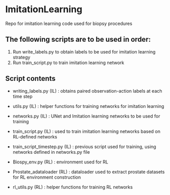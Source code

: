 # ImitationLearning
Repo for imitation learning code used for biopsy procedures 

## The following scripts are to be used in order: 
1. Run write_labels.py to obtain labels to be used for imitation learning strategy 
2. Run train_script.py to train imitation learning network 

## Script contents 
- writing_labels.py (IL) : obtains paired observation-action labels at each time step 
- utils.py (IL) : helper functions for training networks for imitation learning 
- networks.py (IL) : UNet and Imitation learning networks to be used for training 
- train_script.py (IL) : used to train imitation learning networks based on RL-defined networks 
- train_script_timestep.py (IL) : previous script used for training, using networks defined in networks.py file 

- Biospy_env.py (RL) : environment used for RL 
- Prostate_adataloader (RL) : dataloader used to extract prostate datasets for RL environment construction 
- rl_utils.py (RL) : helper functions for training RL networks 
